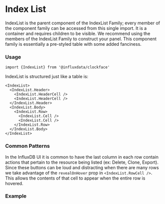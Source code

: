 # Index List

IndexList is the parent component of the IndexList Family; every member of the component family can be accessed from this single import. It is a container and requires children to be visible. We recommend using the members of the IndexList Family to construct your panel. This component family is essentially a pre-styled table with some added fanciness.

### Usage
```tsx
import {IndexList} from '@influxdata/clockface'
```

IndexList is structured just like a table is:

```tsx
<IndexList>
  <IndexList.Header>
    <IndexList.HeaderCell />
    <IndexList.HeaderCell />
  </IndexList.Header>
  <IndexList.Body>
    <IndexList.Row>
      <IndexList.Cell />
      <IndexList.Cell />
    </IndexList.Row>
  </IndexList.Body>
</IndexList>
```

### Common Patterns

In the InfluxDB UI it is common to have the last column in each row contain actions that pertain to the resource being listed (ex: Delete, Clone, Export). Since these buttons can be loud and distracting when there are many rows we take advantage of the `revealOnHover` prop in `<IndexList.RowCell />`. This allows the contents of that cell to appear when the entire row is hovered.

### Example
<!-- STORY -->

<!-- STORY HIDE START -->

<!-- STORY HIDE END -->

<!-- PROPS -->
